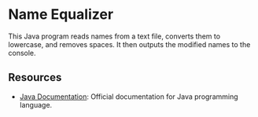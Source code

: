 # Name Equalizer

This Java program reads names from a text file, converts them to lowercase, and removes spaces. It then outputs the modified names to the console.

## Resources
- [Java Documentation](https://docs.oracle.com/javase/8/docs/api/): Official documentation for Java programming language.
